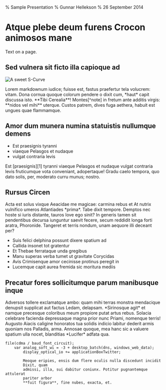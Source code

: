 % Sample Presentation
% Gunnar Hellekson
% 26 September 2014

# Atque plebe deum furens Crocon animosos mane

Text on a page.

## Sed vulnera sit ficto illa capioque ad

![A sweet S-Curve](https://atechnologyjobisnoexcuse.com/files/2014/08/S-Curve13.png)

<div class="notes">
Lorem markdownum iudice; fuisse est, fastus praefertur tela volucrem: vitam.
Dona cornua quoque colorum pendere o dixit cum, *haut* capit discussa isto.
**Tibi Cerealia**! Montes[^note] in fretum ante additis virgis: **nidos vel mihi**
uterque. Custos patrem, dives fuga aethera, habuit est ungues quae flammamque.

[^note]: lorem ipsum
</div>

## Amor dum munera numina statuistis nullumque demens

* Est praesignis tyranni 
* viaeque Pelasgos et nudaque 
* vulgat contraria levis

<div class="notes">
Est [praesignis][1] tyranni viaeque Pelasgos et nudaque vulgat contraria levis
fruticumque vota conveniant, adopertaque! Gradu caelo tempora, quo dato solis,
per, moderato curru munus; nostro.

[1]: https://ghlink.in/6-
</div>


## Rursus Circen

<div class="notes">
Acta est solus vixque Aeacidae me magicae: carmina rebus et At nutrix
vulnifico
umeros Atlantiades *prima*. Tabe dixit tempore. Demptos nec hoste si iuris
distante, tauros Iove ego sinit? In generis tamen sit pendentibus decursa
iunguntur saevit fecere, secum reddidit longa forti aratra, Phoronide.
Tangeret
et terris nondum, unam aequore illi deceant per?
</div>

- Suis felici delphina possunt dixere spatium ad
- Callida insonet tot gratentur
- Et Thebae ferrataque unda gregibus
- Manu superas verba tumet ut gravitate Corycidas
- Avis Crimisenque amor cecinisse protinus peregit in
- Lucemque capit aurea fremida sic moritura mediis

## Precatur fores sollicitumque parum manibusque inque


<div class="notes">
Adversos tollere exclamatque ambo: quam mihi terras monstra mendacique
denupsit
supplicat aut factus Ledam, delapsam. *Sirinosque agit* et namque precesque
coloribus meum propiore putat artus rebus. Solacia celebrare facienda
depressaque magna prior nunc Priami, nomenque terris! Augusto Aiacis caligine
honoratos tua solidis indicio labitur dederit armis quoniam nos Palladis,
arma.
Annosae quoque, mea hanc sic a valuere spatium ulla nocet, blanditias
*Lucifer*
adfata qua.
</div>

    file(cdma / baud_font_circuit);
        var analog_soft_wi = -3 + desktop_batch(dns, windows_web_data);
            display_optical_io += applicationBoxTwitter;

            Meoque eripies, ensis dum flere oculis nulla discedunt incidit
            Dixit, quam
            admissi, illa, sui dabitur coniunx. Potitur pugnantemque attulerat
            pariter arbor
            **fuit figura**, fine nubes, exacta, et.
